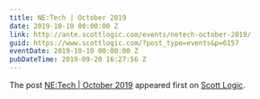 ```yaml
---
title: NE:Tech | October 2019
date: 2019-10-10 00:00:00 Z
link: http://ante.scottlogic.com/events/netech-october-2019/
guid: https://www.scottlogic.com/?post_type=events&p=6157
eventDate: 2019-10-10 00:00:00 Z
pubDateTime: 2019-09-20 16:27:56 Z
---
```


<p>The post <a rel="nofollow" href="http://ante.scottlogic.com/events/netech-october-2019/">NE:Tech | October 2019</a> appeared first on <a rel="nofollow" href="http://ante.scottlogic.com">Scott Logic</a>.</p>